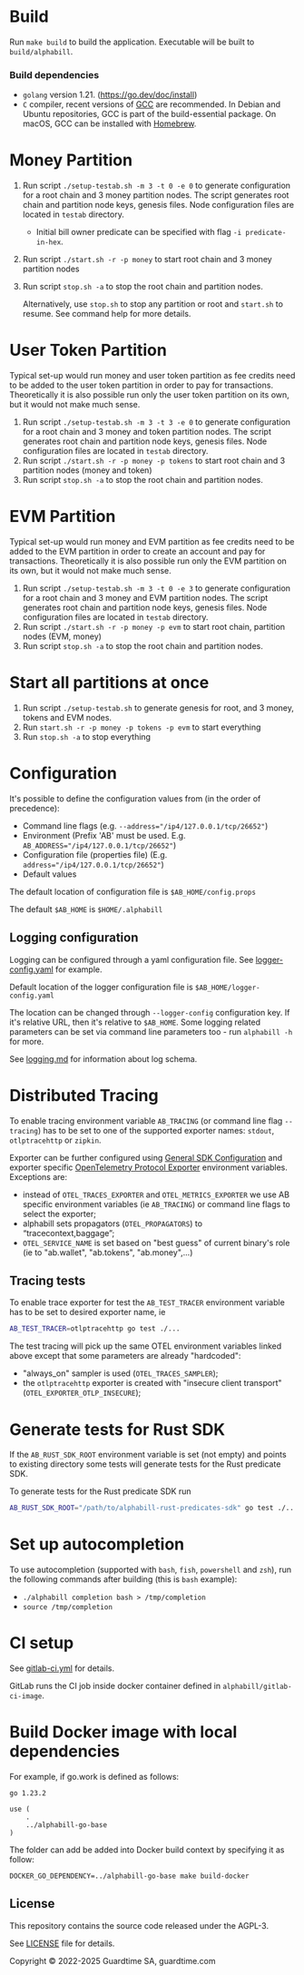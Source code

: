 # Build

Run `make build` to build the application. Executable will be built to `build/alphabill`. 

### Build dependencies

* `golang` version 1.21. (https://go.dev/doc/install)
* `C` compiler, recent versions of [GCC](https://gcc.gnu.org/) are recommended. In Debian and Ubuntu repositories, GCC is part of the build-essential package. On macOS, GCC can be installed with [Homebrew](https://formulae.brew.sh/formula/gcc).

# Money Partition

1. Run script `./setup-testab.sh -m 3 -t 0 -e 0` to generate configuration for a root chain and 3 money partition nodes.
    The script generates root chain and partition node keys, genesis files.
    Node configuration files are located in `testab` directory.
   * Initial bill owner predicate can be specified with flag `-i predicate-in-hex`.
2. Run script `./start.sh -r -p money` to start root chain and 3 money partition nodes
3. Run script `stop.sh -a` to stop the root chain and partition nodes.
   
   Alternatively, use `stop.sh` to stop any partition or root and `start.sh` to resume. See command help for more details. 

# User Token Partition

Typical set-up would run money and user token partition as fee credits need to be added to the user token partition
in order to pay for transactions.
Theoretically it is also possible run only the user token partition on its own, but it would not make much sense.
1. Run script `./setup-testab.sh -m 3 -t 3 -e 0` to generate configuration for a root chain and 3 money and token partition nodes.
   The script generates root chain and partition node keys, genesis files.
   Node configuration files are located in `testab` directory.
2. Run script `./start.sh -r -p money -p tokens` to start root chain and 3 partition nodes (money and token)
3. Run script `stop.sh -a` to stop the root chain and partition nodes.

# EVM Partition

Typical set-up would run money and EVM partition as fee credits need to be added to the EVM partition
in order to create an account and pay for transactions.
Theoretically it is also possible run only the EVM partition on its own, but it would not make much sense.
1. Run script `./setup-testab.sh -m 3 -t 0 -e 3` to generate configuration for a root chain and 3 money and EVM partition nodes.
   The script generates root chain and partition node keys, genesis files.
   Node configuration files are located in `testab` directory.
2. Run script `./start.sh -r -p money -p evm` to start root chain, partition nodes (EVM, money)
3. Run script `stop.sh -a` to stop the root chain and partition nodes.

# Start all partitions at once

1. Run script `./setup-testab.sh` to generate genesis for root, and 3 money, tokens and EVM nodes.
2. Run `start.sh -r -p money -p tokens -p evm` to start everything
3. Run `stop.sh -a` to stop everything

# Configuration

It's possible to define the configuration values from (in the order of precedence):

* Command line flags (e.g. `--address="/ip4/127.0.0.1/tcp/26652"`)
* Environment (Prefix 'AB' must be used. E.g. `AB_ADDRESS="/ip4/127.0.0.1/tcp/26652"`)
* Configuration file (properties file) (E.g. `address="/ip4/127.0.0.1/tcp/26652"`)
* Default values

The default location of configuration file is `$AB_HOME/config.props`

The default `$AB_HOME` is `$HOME/.alphabill`

## Logging configuration

Logging can be configured through a yaml configuration file. See [logger-config.yaml](cli/alphabill/config/logger-config.yaml) for example.

Default location of the logger configuration file is `$AB_HOME/logger-config.yaml`

The location can be changed through `--logger-config` configuration key. If it's relative URL, then it's relative
to `$AB_HOME`. Some logging related parameters can be set via command line parameters too - run `alphabill -h`
for more.

See [logging.md](./docs/logging.md) for information about log schema.

# Distributed Tracing

To enable tracing environment variable `AB_TRACING` (or command line flag `--tracing`) has
to be set to one of the supported exporter names: `stdout`, `otlptracehttp` or `zipkin`.

Exporter can be further configured using
[General SDK Configuration](https://opentelemetry.io/docs/concepts/sdk-configuration/general-sdk-configuration/)
and exporter specific
[OpenTelemetry Protocol Exporter](https://github.com/open-telemetry/opentelemetry-specification/blob/main/specification/protocol/exporter.md)
environment variables.
Exceptions are:

- instead of `OTEL_TRACES_EXPORTER` and `OTEL_METRICS_EXPORTER` we use AB specific
  environment variables (ie `AB_TRACING`) or command line flags to select the exporter;
- alphabill sets propagators (`OTEL_PROPAGATORS`)  to “tracecontext,baggage”;
- `OTEL_SERVICE_NAME` is set based on "best guess" of current binary's role (ie to
  "ab.wallet", "ab.tokens", "ab.money",...)

## Tracing tests

To enable trace exporter for test the `AB_TEST_TRACER` environment variable has to be set
to desired exporter name, ie

```sh
AB_TEST_TRACER=otlptracehttp go test ./...
```

The test tracing will pick up the same OTEL environment variables linked above except that
some parameters are already "hardcoded":

- "always_on" sampler is used (`OTEL_TRACES_SAMPLER`);
- the `otlptracehttp` exporter is created with "insecure client transport"
  (`OTEL_EXPORTER_OTLP_INSECURE`);

# Generate tests for Rust SDK

If the `AB_RUST_SDK_ROOT` environment variable is set (not empty) and points to
existing directory some tests will generate tests for the Rust predicate SDK.

To generate tests for the Rust predicate SDK run
```sh
AB_RUST_SDK_ROOT="/path/to/alphabill-rust-predicates-sdk" go test ./...
```

# Set up autocompletion

To use autocompletion (supported with `bash`, `fish`, `powershell` and `zsh`), run the following commands after
building (this is `bash` example):

* `./alphabill completion bash > /tmp/completion`
* `source /tmp/completion`

# CI setup

See [gitlab-ci.yml](.gitlab-ci.yml) for details.

GitLab runs the CI job inside docker container defined in `alphabill/gitlab-ci-image`.

# Build Docker image with local dependencies

For example, if go.work is defined as follows:

```plain
go 1.23.2

use (
    .
    ../alphabill-go-base
)
```

The folder can add be added into Docker build context by specifying it as follow:

```console
DOCKER_GO_DEPENDENCY=../alphabill-go-base make build-docker
```

## License

This repository contains the source code released under the AGPL-3.

See [LICENSE](./LICENSE) file for details.

Copyright © 2022-2025 Guardtime SA, guardtime.com
